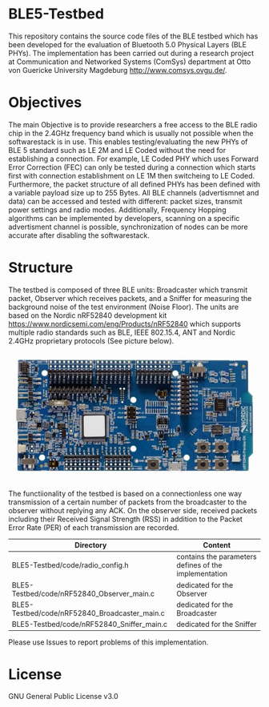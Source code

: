 # BLE5-Testbed

This repository contains the source code files of the BLE testbed which has been developed for the evaluation of Bluetooth 5.0 Physical Layers (BLE PHYs).
The implementation has been carried out during a research project at Communication and Networked Systems (ComSys) department at Otto von Guericke University Magdeburg  http://www.comsys.ovgu.de/.

# Objectives
The main Objective is to provide researchers a free access to the BLE radio chip in the 2.4GHz frequency band which is usually not possible when the softwarestack is in use. This enables testing/evaluating the new PHYs of BLE 5 standard such as LE 2M and LE Coded without the need for establishing a connection. For example, LE Coded PHY which uses Forward Error Correction (FEC) can only be tested during a connection which starts first with connection establishment on LE 1M then switcheing to LE Coded.
Furthermore, the packet structure of all defined PHYs has been defined with a variable payload size up to 255 Bytes. All BLE channels (advertismnet and data) can be accessed and tested with different: packet sizes, transmit power settings and radio modes. Additionally, Frequency Hopping algorithms can be implemented by developers, scanning on a specific advertisment channel is possible, synchronization of nodes can be more accurate after disabling the softwarestack.   


# Structure
The testbed is composed of three BLE units: Broadcaster which transmit packet, Observer which receives packets, and a Sniffer for measuring the background noise of the test environment (Noise Floor). The units are based on the Nordic nRF52840 development kit https://www.nordicsemi.com/eng/Products/nRF52840 which supports multiple radio standards such as BLE, IEEE 802.15.4, ANT and Nordic 2.4GHz proprietary protocols (See picture below).

![GitHub Logo](/nrf52840.jpg)

The functiionality of the testbed is based on a connectionless one way transmission of a certain number of packets from the broadcaster to the observer without replying any ACK. On the observer side, received packets including their Received Signal Strength (RSS) in addition to the Packet Error Rate (PER) of each transmission are recorded. 

Directory | Content
------------ | -------------
BLE5-Testbed/code/radio_config.h | contains the parameters defines of the implementation
BLE5-Testbed/code/nRF52840_Observer_main.c | dedicated for the Observer  
BLE5-Testbed/code/nRF52840_Broadcaster_main.c | dedicated for the Broadcaster
BLE5-Testbed/code/nRF52840_Sniffer_main.c | dedicated for the Sniffer


Please use Issues to report problems of this implementation.

# License
GNU General Public License v3.0
